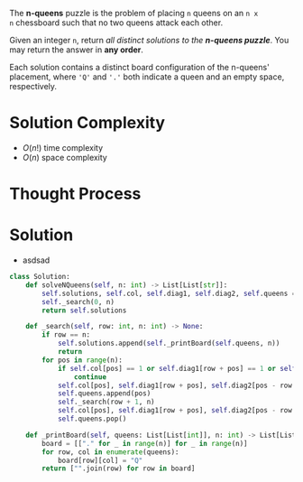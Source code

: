The **n-queens** puzzle is the problem of placing `n` queens on an `n x n` chessboard such that no two queens attack each other.

Given an integer `n`, return _all distinct solutions to the **n-queens puzzle**_. You may return the answer in **any order**.

Each solution contains a distinct board configuration of the n-queens' placement, where `'Q'` and `'.'` both indicate a queen and an empty space, respectively.
# Solution Complexity
- $O(n!)$ time complexity
- $O(n)$ space complexity
# Thought Process
# Solution
- asdsad
```Python
class Solution:
	def solveNQueens(self, n: int) -> List[List[str]]:
		self.solutions, self.col, self.diag1, self.diag2, self.queens = [], [0 for _ in range(n)], [0 for _ in range(2*n - 1)], [0 for _ in range(2*n - 1)], []
		self._search(0, n)
		return self.solutions

	def _search(self, row: int, n: int) -> None:
		if row == n:
			self.solutions.append(self._printBoard(self.queens, n))
			return 
		for pos in range(n):
			if self.col[pos] == 1 or self.diag1[row + pos] == 1 or self.diag2[pos - row + n - 1] == 1:
				continue
			self.col[pos], self.diag1[row + pos], self.diag2[pos - row + n - 1] = 1, 1, 1
			self.queens.append(pos)
			self._search(row + 1, n)
			self.col[pos], self.diag1[row + pos], self.diag2[pos - row + n - 1] = 0, 0, 0
			self.queens.pop()

	def _printBoard(self, queens: List[List[int]], n: int) -> List[List[str]]:
		board = [["." for _ in range(n)] for _ in range(n)]
		for row, col in enumerate(queens):
			board[row][col] = "Q"
		return ["".join(row) for row in board]
```